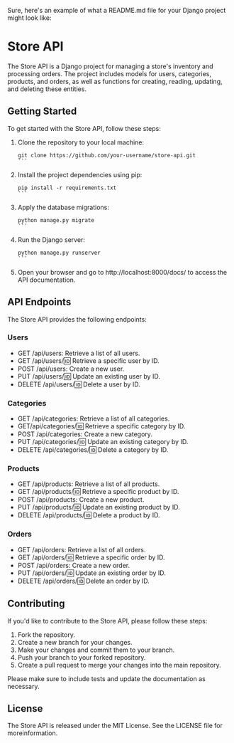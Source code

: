 Sure, here's an example of what a README.md file for your Django project might look like:

# Store API

The Store API is a Django project for managing a store's inventory and processing orders. The project includes models for users, categories, products, and orders, as well as functions for creating, reading, updating, and deleting these entities.

## Getting Started

To get started with the Store API, follow these steps:

1. Clone the repository to your local machine:

   ````
   git clone https://github.com/your-username/store-api.git
   ```

2. Install the project dependencies using pip:

   ````
   pip install -r requirements.txt
   ```

3. Apply the database migrations:

   ````
   python manage.py migrate
   ```

4. Run the Django server:

   ````
   python manage.py runserver
   ```

5. Open your browser and go to http://localhost:8000/docs/ to access the API documentation.

## API Endpoints

The Store API provides the following endpoints:

### Users

- GET /api/users: Retrieve a list of all users.
- GET /api/users/:id: Retrieve a specific user by ID.
- POST /api/users: Create a new user.
- PUT /api/users/:id: Update an existing user by ID.
- DELETE /api/users/:id: Delete a user by ID.

### Categories

- GET /api/categories: Retrieve a list of all categories.
- GET/api/categories/:id: Retrieve a specific category by ID.
- POST /api/categories: Create a new category.
- PUT /api/categories/:id: Update an existing category by ID.
- DELETE /api/categories/:id: Delete a category by ID.

### Products

- GET /api/products: Retrieve a list of all products.
- GET /api/products/:id: Retrieve a specific product by ID.
- POST /api/products: Create a new product.
- PUT /api/products/:id: Update an existing product by ID.
- DELETE /api/products/:id: Delete a product by ID.

### Orders

- GET /api/orders: Retrieve a list of all orders.
- GET /api/orders/:id: Retrieve a specific order by ID.
- POST /api/orders: Create a new order.
- PUT /api/orders/:id: Update an existing order by ID.
- DELETE /api/orders/:id: Delete an order by ID.

## Contributing

If you'd like to contribute to the Store API, please follow these steps:

1. Fork the repository.
2. Create a new branch for your changes.
3. Make your changes and commit them to your branch.
4. Push your branch to your forked repository.
5. Create a pull request to merge your changes into the main repository.

Please make sure to include tests and update the documentation as necessary.

## License

The Store API is released under the MIT License. See the LICENSE file for moreinformation.